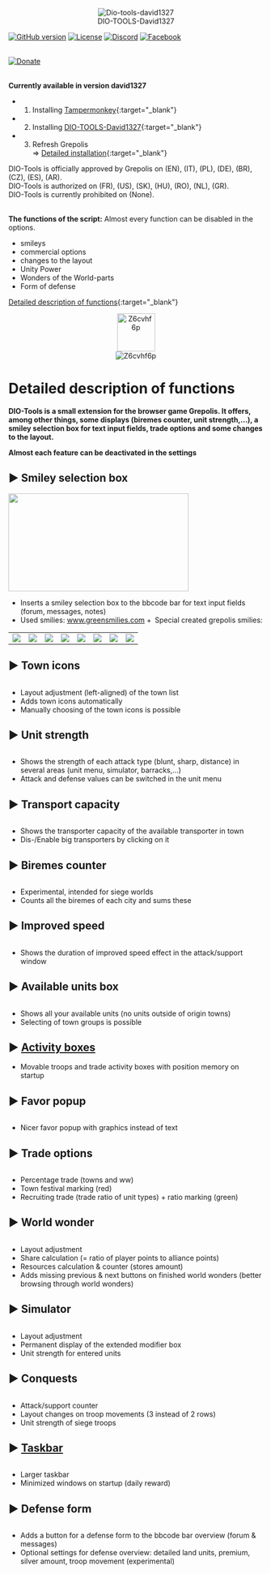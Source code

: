 <p align="center"> 
<img alt="Dio-tools-david1327" src="https://dio-david1327.github.io/img/site/dio-tools-david1327-700px.png"  style="max-width:100%;" />
<br>DIO-TOOLS-David1327
</p>

[![GitHub version](https://img.shields.io/github/v/release/DIO-David1327/DIO-TOOLS-David1327?color=1&label=Version)](https://github.com/DIO-David1327/DIO-TOOLS-David1327/releases/latest)
[![License](https://img.shields.io/github/license/DIO-David1327/DIO-TOOLS-David1327)](https://github.com/DIO-David1327/DIO-TOOLS-David1327/blob/master/LICENSE)
[![Discord](https://img.shields.io/discord/838203647028232213?color=25237289DA&label=DIO%20TOOLS%20David1327&labelColor=%237289DA&logo=discord&logoColor=white)](https://discord.gg/Q7WXtmRNRW)
[![Facebook](https://img.shields.io/badge/Facebook-%231877F2.svg?style=&logo=Facebook&logoColor=white)](https://fb.com/TutoDeDavid1327)<br><br>

[![Donate](https://www.paypalobjects.com/en_US/FR/i/btn/btn_donateCC_LG.gif)](https://www.paypal.com/cgi-bin/webscr?cmd=_s-xclick&hosted_button_id=7X8R9RK3TWGNN&source=url)<br><br>

**Currently available in version david1327**

* 1) Installing [Tampermonkey](https://www.tampermonkey.net/){:target="_blank"}
* 2) Installing [DIO-TOOLS-David1327](https://dio-david1327.github.io/DIO-TOOLS-David1327/code.user.js){:target="_blank"}
* 3) Refresh Grepolis<br>
=> [Detailed installation](https://dio-david1327.github.io/en/pages/Installation.html){:target="_blank"}

DIO-Tools is officially approved by Grepolis on (EN), (IT), (PL), (DE), (BR), (CZ), (ES), (AR).<br>
DIO-Tools is authorized on (FR), (US), (SK), (HU), (RO), (NL), (GR).<br>
DIO-Tools is currently prohibited on (None).<br><br>

**The functions of the script:** 
Almost every function can be disabled in the options.

- smileys
- commercial options
- changes to the layout
- Unity Power
- Wonders of the World-parts
- Form of defense


[Detailed description of functions](https://dio-david1327.github.io/en/pages/Features/){:target="_blank"}<br>

<center><div><img alt="Z6cvhf6p" height="75" src="https://dio-david1327.github.io/img/dio/APERCU.png" style="max-width:100%;"></div>

<div><img alt="Z6cvhf6p" src="https://dio-david1327.github.io/img/dio/overview.png" style="max-width:100%;"></div></center>

<h1>Detailed description of functions</h1>
<p><b>DIO-Tools is a small extension for the browser game Grepolis. It offers, among other things, some displays (biremes counter, unit strength,...), a smiley selection box for text input fields, trade options and some changes to the layout.</b></p>

<b>Almost each feature can be deactivated in the settings</b>

<h2><b>► Smiley selection box</b></h2>

<p><b><img alt="" src="https://www.tuto-de-david1327.com/medias/images/smiley-box.1.png" style="width: 356px; height: 193px;" /></b></p>

* Inserts a smiley selection box to the bbcode bar for text input fields (forum, messages, notes)
* Used smilies: <a href="http://www.greensmilies.com/smilie-album/" rel="nofollow">www.greensmilies.com</a>
 + Special created grepolis smilies:
<table>
	<tbody>
		<tr>
			<td> <img src="https://www.tuto-de-david1327.com/medias/images/smiley-emoticons-mttao-wassermann.gif"></td>
			<td> <img src="https://www.tuto-de-david1327.com/medias/images/smiley-emoticons-cigrqlp2odi2kqo24.gif"></td>
			<td> <img src="https://www.tuto-de-david1327.com/medias/images/icon.gif"></td>
			<td> <img src="https://www.tuto-de-david1327.com/medias/images/smiley-emoticons-cigmv8wnffb3v0ifg.gif"></td>
			<td> <img src="https://www.tuto-de-david1327.com/medias/images/smiley-emoticons-cj2byjendffymp88t.gif"></td>
			<td> <img src="https://www.tuto-de-david1327.com/medias/images/smiley-emoticons-cj1l9gndtu3nduyvi.gif"></td>
			<td> <img src="https://www.tuto-de-david1327.com/medias/images/smiley-emoticons-cigrmpfofys5xtiks.gif"></td>
			<td> <img src="https://www.tuto-de-david1327.com/medias/images/smiley-emoticons-i-lovo-grepolis.gif"></td>
		</tr>
	</tbody>
</table>

<h2><b>► Town icons</b></h2>

<p><b><img alt="" src="https://www.tuto-de-david1327.com/medias/images/54iymary.png" style="max-width:100%;"></b></p>

* Layout adjustment (left-aligned) of the town list
* Adds town icons automatically
* Manually choosing of the town icons is possible

<h2><b>► Unit strength</b></h2>

<p><b><img alt="" src="https://www.tuto-de-david1327.com/medias/images/unit-strength.png" style="max-width:100%;"></b></p>

* Shows the strength of each attack type (blunt, sharp, distance) in several areas (unit menu, simulator, barracks,...)
* Attack and defense values can be switched in the unit menu

<h2><b>► Transport capacity</b></h2>

<p><b><img alt="" src="https://www.tuto-de-david1327.com/medias/images/transport-capacity-2.png" style="max-width:100%;"></b></p>

* Shows the transporter capacity of the available transporter in town
* Dis-/Enable big transporters by clicking on it

<h2><b>► Biremes counter</b></h2>

<p><b><img alt="" src="https://www.tuto-de-david1327.com/medias/images/ocean-number.png" style="max-width:100%;"></b></p>

* Experimental, intended for siege worlds
* Counts all the biremes of each city and sums these

<h2><b>► Improved speed</b></h2>

<p><b><img alt="" src="https://www.tuto-de-david1327.com/medias/images/improved-speed.png" style="max-width:100%;"></b></p>

* Shows the duration of improved speed effect in the attack/support window

<h2><b>► Available units box</b></h2>

<p><b><img alt="" src="https://www.tuto-de-david1327.com/medias/images/available-units-box.png" style="max-width:100%;"></b></p>

* Shows all your available units (no units outside of origin towns)<br />
* Selecting of town groups is possible

<h2><b>► <u>Activity boxes</u></b></h2>

* Movable troops and trade activity boxes with position memory on startup

<h2><b>► Favor popup</b></h2>

<p><b><img alt="" src="https://www.tuto-de-david1327.com/medias/images/favor-popup2.png" style="max-width:100%;"></b></p>

* Nicer favor popup with graphics instead of text

<h2><b>► Trade options</b></h2>

<p><b><img alt="" src="https://www.tuto-de-david1327.com/medias/images/trade-options.png" style="max-width:100%;"></b></p>

* Percentage trade (towns and ww)
* Town festival marking (red)
* Recruiting trade (trade ratio of unit types) + ratio marking (green)

<h2><b>► World wonder</b></h2>

<p><b><img alt="" src="https://www.tuto-de-david1327.com/medias/images/world-wonder.png" style="max-width:100%;"></b></p>

* Layout adjustment
* Share calculation (= ratio of player points to alliance points)
* Resources calculation &amp; counter (stores amount) 
* Adds missing previous &amp; next buttons on finished world wonders (better browsing through world wonders)

<h2><b>► Simulator</b></h2>

<p><b><img alt="" src="https://www.tuto-de-david1327.com/medias/images/simulator.png" style="max-width:100%;"></b></p>

* Layout adjustment
* Permanent display of the extended modifier box 
* Unit strength for entered units

<h2><b>► Conquests</b></h2>

<p><b><img alt="" src="https://www.tuto-de-david1327.com/medias/images/conquests.png" style="max-width:100%;"></b></p>

* Attack/support counter 
* Layout changes on troop movements (3 instead of 2 rows)
* Unit strength of siege troops

<h2><b>► <u>Taskbar</u></b></h2>

<p><b><u><img alt="" src="https://www.tuto-de-david1327.com/medias/images/barre-de-taches.png" style="max-width:100%;"></u></b></p>

* Larger taskbar
* Minimized windows on startup (daily reward)

<h2><b>► Defense form</b></h2>

<p><b><img alt="" src="https://www.tuto-de-david1327.com/medias/images/defense-form.png" style="max-width:100%;"></b></p>

* Adds a button for a defense form to the bbcode bar overview (forum &amp; messages) 
* Optional settings for defense overview: detailed land units, premium, silver amount, troop movement (experimental)
